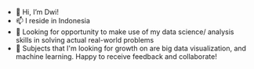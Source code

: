 - 👋 Hi, I’m Dwi!
- 📫 I reside in Indonesia
- 👀 Looking for opportunity to make use of my data science/ analysis skills in solving actual real-world problems
- 🌱 Subjects that I'm looking for growth on are big data visualization, and machine learning. Happy to receive feedback and collaborate!

<!---
dwiputris/dwiputris is a ✨ special ✨ repository because its `README.md` (this file) appears on your GitHub profile.
You can click the Preview link to take a look at your changes.
--->
